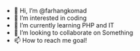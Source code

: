 - 👋 Hi, I’m @farhangkomad
- 👀 I’m interested in coding 
- 🌱 I’m currently learning PHP and IT
- 💞️ I’m looking to collaborate on Something
- 📫 How to reach me goal!

<!---
farhangkomad/farhangkomad is a ✨ special ✨ repository because its `README.md` (this file) appears on your GitHub profile.
You can click the Preview link to take a look at your changes.
--->
